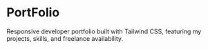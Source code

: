 # PortFolio
Responsive developer portfolio built with Tailwind CSS, featuring my projects, skills, and freelance availability.

